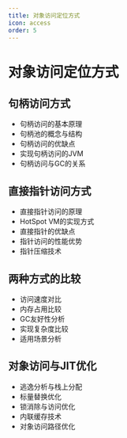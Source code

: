```yaml
---
title: 对象访问定位方式
icon: access
order: 5
---
```


# 对象访问定位方式

## 句柄访问方式

- 句柄访问的基本原理
- 句柄池的概念与结构
- 句柄访问的优缺点
- 实现句柄访问的JVM
- 句柄访问与GC的关系

## 直接指针访问方式

- 直接指针访问的原理
- HotSpot VM的实现方式
- 直接指针的优缺点
- 指针访问的性能优势
- 指针压缩技术

## 两种方式的比较

- 访问速度对比
- 内存占用比较
- GC友好性分析
- 实现复杂度比较
- 适用场景分析

## 对象访问与JIT优化

- 逃逸分析与栈上分配
- 标量替换优化
- 锁消除与访问优化
- 内联缓存技术
- 对象访问路径优化
